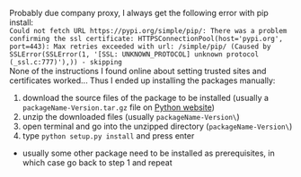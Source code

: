 Probably due company proxy, I always get the following error with pip install:  
`Could not fetch URL https://pypi.org/simple/pip/: There was a problem confirming the ssl certificate: HTTPSConnectionPool(host='pypi.org', port=443): Max retries exceeded with url: /simple/pip/ (Caused by SSLError(SSLError(1, '[SSL: UNKNOWN_PROTOCOL] unknown protocol (_ssl.c:777)'),)) - skipping`  
None of the instructions I found online about setting trusted sites and certificates worked... Thus I ended up installing the packages manually: 
1. download the source files of the package to be installed (usually a `packageName-Version.tar.gz` file on [Python website](https://pypi.org/)) 
2. unzip the downloaded files (usually `packageName-Version\`)
3. open terminal and go into the unzipped directory (`packageName-Version\`)
4. type `python setup.py install` and press enter 
  - usually some other package need to be installed as prerequisites, in which case go back to step 1 and repeat
